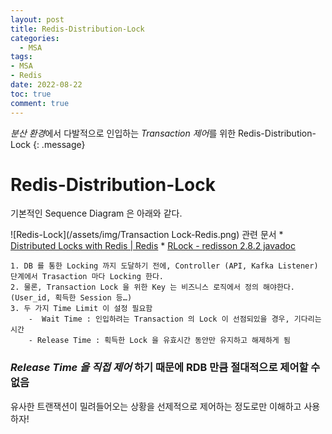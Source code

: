 ```yaml
---
layout: post
title: Redis-Distribution-Lock
categories:
  - MSA
tags:
- MSA
- Redis
date: 2022-08-22
toc: true
comment: true
---
```

*분산 환경*에서 다발적으로 인입하는 *Transaction 제어*를 위한 Redis-Distribution-Lock 
{: .message}

# Redis-Distribution-Lock
기본적인 Sequence Diagram 은 아래와 같다.

![Redis-Lock](/assets/img/Transaction Lock-Redis.png)
관련 문서
	* [Distributed Locks with Redis | Redis](https://redis.io/docs/reference/patterns/distributed-locks/)
	* [RLock - redisson 2.8.2 javadoc](https://www.javadoc.io/doc/org.redisson/redisson/2.8.2/org/redisson/api/RLock.html)

	1. DB 를 통한 Locking 까지 도달하기 전에, Controller (API, Kafka Listener) 단계에서 Trasaction 마다 Locking 한다.
	2. 물론, Transaction Lock 을 위한 Key 는 비즈니스 로직에서 정의 해야한다. (User_id, 획득한 Session 등…)
	3. 두 가지 Time Limit 이 설정 필요함
		-  Wait Time : 인입하려는 Transaction 의 Lock 이 선점되있을 경우, 기다리는 시간
		- Release Time : 획득한 Lock 을 유효시간 동안만 유지하고 해제하게 됨

### *Release Time 을 직접 제어* 하기 때문에 RDB 만큼 절대적으로 제어할 수 없음
유사한 트랜잭션이 밀려들어오는 상황을 선제적으로 제어하는 정도로만 이해하고 사용하자!




